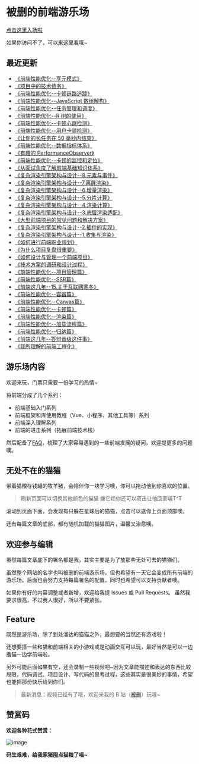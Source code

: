 # 被删的前端游乐场
[点击这里入场啦](https://godbasin.github.io/front-end-playground/)

如果你访问不了，可以[来这里看](http://www.godbasin.com)哦~

## 最近更新

- [《前端性能优化--享元模式》](https://godbasin.github.io/front-end-playground/front-end-basic/performance/front-end-performance-flyweight-pattern.html)   
- [《项目中的技术债务》](https://godbasin.github.io/front-end-playground/front-end-basic/skill/tech-debt.html)   
- [《前端性能优化--卡顿链路追踪》](https://godbasin.github.io/front-end-playground/front-end-basic/performance/front-end-performance-jank-monitor.html)   
- [《前端性能优化--JavaScript 数组解构》](https://godbasin.github.io/front-end-playground/front-end-basic/performance/front-end-performance-array-performance.html)   
- [《前端性能优化--任务管理和调度》](https://godbasin.github.io/front-end-playground/front-end-basic/performance/front-end-performance-task-schedule.html)   
- [《前端性能优化--R 树的使用》](https://godbasin.github.io/front-end-playground/front-end-basic/performance/front-end-performance-r-tree.html)   
- [《前端性能优化--卡顿心跳检测》](https://godbasin.github.io/front-end-playground/front-end-basic/performance/front-end-performance-jank-heartbeat-monitor.html)   
- [《前端性能优化--用户卡顿检测》](https://godbasin.github.io/front-end-playground/front-end-basic/performance/front-end-performance-jank-detect.html)   
- [《让你的长任务在 50 毫秒内结束》](https://godbasin.github.io/front-end-playground/front-end-basic/performance/front-end-performance-long-task.html)   
- [《前端性能优化--数据指标体系》](https://godbasin.github.io/front-end-playground/front-end-basic/performance/front-end-performance-metric.html)   
- [《有趣的 PerformanceObserver》](https://godbasin.github.io/front-end-playground/front-end-basic/performance/front-end-performance-about-performanceobserver.html)   
- [《前端性能优化--卡顿的监控和定位》](https://godbasin.github.io/front-end-playground/front-end-basic/performance/front-end-performance-no-response-solution.html)   
- [《从面试角度了解前端基础知识体系》](https://godbasin.github.io/front-end-playground/front-end-basic/skill/learn-front-end-develop-from-interview.html)   
- [《复杂渲染引擎架构与设计--8.元素与事件》](https://godbasin.github.io/front-end-playground/front-end-basic/render-engine/render-engine-element-and-event.html)    
- [《复杂渲染引擎架构与设计--7.离屏渲染》](https://godbasin.github.io/front-end-playground/front-end-basic/render-engine/render-engine-offscreen-render.html)    
- [《复杂渲染引擎架构与设计--6.增量渲染》](https://godbasin.github.io/front-end-playground/front-end-basic/render-engine/render-engine-diff-render.html)    
- [《复杂渲染引擎架构与设计--5.分片计算》](https://godbasin.github.io/front-end-playground/front-end-basic/render-engine/render-engine-calculate-split.html)    
- [《复杂渲染引擎架构与设计--4.渲染计算》](https://godbasin.github.io/front-end-playground/front-end-basic/render-engine/render-engine-calculate.html)    
- [《复杂渲染引擎架构与设计--3.底层渲染适配》](https://godbasin.github.io/front-end-playground/front-end-basic/render-engine/render-engine-bottom-render-architecture.html)    
- [《大型前端项目的常见问题和解决方案》](https://godbasin.github.io/front-end-playground/front-end-basic/deep-learning/complex-front-end-project-solution.html)    
- [《复杂渲染引擎架构与设计--2.插件的实现》](https://godbasin.github.io/front-end-playground/front-end-basic/render-engine/render-engine-plugin-design.html)    
- [《复杂渲染引擎架构与设计--1.收集与渲染》](https://godbasin.github.io/front-end-playground/front-end-basic/render-engine/render-engine-render-and-collect.html)    
- [《如何进行前端职业规划》](https://godbasin.github.io/front-end-playground/front-end-basic/skill/front-end-career-planning.html)    
- [《为什么项目复盘很重要》](https://godbasin.github.io/front-end-playground/front-end-basic/skill/why-project-reviews-are-important.html)    
- [《如何设计与管理一个前端项目》](https://godbasin.github.io/front-end-playground/front-end-basic/skill/design-and-manage-front-end-project.html)    
- [《技术方案的调研和设计过程》](https://godbasin.github.io/front-end-playground/front-end-basic/skill/research-and-design-process.html)    
- [《前端性能优化--项目管理篇》](https://godbasin.github.io/front-end-playground/front-end-basic/performance/front-end-performance-optimization.html)    
- [《前端性能优化--SSR篇》](https://godbasin.github.io/front-end-playground/front-end-basic/performance/front-end-performance-ssr.html)    
- [《前端这几年--15.关于互联网寒冬》](https://godbasin.github.io/front-end-playground/front-end-work/front-end-days/about-front-end-15.html)   
- [《前端性能优化--容器篇》](https://godbasin.github.io/front-end-playground/front-end-basic/performance/front-end-performance-container.html)    
- [《前端性能优化--Canvas篇》](https://godbasin.github.io/front-end-playground/front-end-basic/performance/front-end-performance-canvas.html)    
- [《前端性能优化--卡顿篇》](https://godbasin.github.io/front-end-playground/front-end-basic/performance/front-end-performance-no-responding.html)    
- [《前端性能优化--渲染篇》](https://godbasin.github.io/front-end-playground/front-end-basic/performance/front-end-performance-render.html)    
- [《前端性能优化--加载流程篇》](https://godbasin.github.io/front-end-playground/front-end-basic/performance/front-end-performance-startup.html)    
- [《前端性能优化--归纳篇》](https://godbasin.github.io/front-end-playground/front-end-basic/performance/front-end-performance-optimization.html)    
- [《前端这几年--答辩晋级这件事》](https://godbasin.github.io/front-end-playground/front-end-work/front-end-days/about-updating.html)    
- [《我所理解的前端工程化》](https://godbasin.github.io/front-end-playground/front-end-basic/deep-learning/front-end-engineering.html)   

## 游乐场内容
欢迎来玩，门票只需要一份学习的热情~

将前端分成了几个系列：
- 前端基础入门系列
- 前端框架和库使用教程（Vue、小程序、其他工具等）系列
- 前端深入理解系列
- 前端的进击系列（拓展前端技术栈）

然后配备了[FAQ](https://godbasin.github.io/front-end-playground/faq.html)，梳理了大家容易遇到的一些前端发展的疑问，欢迎提更多的问题噢。

## 无处不在的猫猫
带着猫粮存钱罐的牧羊猪，会陪伴你一块学习噢，你可以拖动他到你喜欢的位置。
> 刷新页面可以切换其他颜色的猫猫
> 嫌它烦你还可以双击让他回家喵T^T

滚动到页面下面，会发现有只躲在星球后的猫猫，点击可以送你上页面顶部噢。

还有每篇文章的底部，都有随机加载的猫猫图片，温馨又治愈噢。

## 欢迎参与编辑
虽然每篇文章底下的署名都是我，其实主要是为了放那些无处可去的猫猫们。

虽然整个网站的名字也叫被删的前端游乐场，但也希望有一天它会变成所有前端的游乐场。后面也会努力支持每篇署名的配置，同时也希望可以支持贡献者噢。

如果你有好的内容调整或者新增，欢迎给我提 Issues 或 Pull Requests。
虽然我要求很高，不过我人很好，所以不要紧张。

## Feature
既然是游乐场，除了到处溜达的猫猫之外，最想要的当然还有游戏啦！

还想要搭一些和猫和前端相关的小游戏或是动画交互可以玩，最好当然是可以一边撸猫一边学前端啦。

另外可能后面如果有空，还会录制一些视频吧~因为文章能描述和表达的东西比较局限，代码调试、项目设计、写代码的思考过程，这些其实是很美妙的事情，希望也能把那份快乐给到你们。

> 最新消息：视频已经有了哦，欢迎来我的 B 站（[被删](https://space.bilibili.com/42233366)）玩哦~

## 赞赏码

**欢迎各种花式赞赏：**

![image](https://github-imglib-1255459943.cos.ap-chengdu.myqcloud.com/2code2.jpg)

**码生艰难，给我家猪囤点猫粮了喵~**
